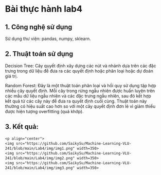 # Bài thực hành lab4
## 1. Công nghệ sử dụng
Sử dụng thư viện: pandas, numpy, sklearn.

## 2. Thuật toán sử dụng
Decision Tree: Cây quyết định xây dựng các nút và nhánh dựa trên các đặc trưng trong dữ liệu để đưa ra các quyết định hoặc phân loại hoặc dự đoán giá trị. 

Random Forest: Đây là một thuật toán phân loại và hồi quy sử dụng tập hợp nhiều cây quyết định. Mỗi cây trong rừng ngẫu nhiên được huấn luyện trên các mẫu dữ liệu ngẫu nhiên và các đặc trưng ngẫu nhiên, sau đó kết hợp kết quả từ các cây này để đưa ra quyết định cuối cùng. Thuật toán này thường có hiệu suất cao hơn so với một cây quyết định đơn lẻ vì giảm thiểu được hiện tượng overfitting (quá khớp).

## 3. Kết quả:
    <p align="center">
    <img src="https://github.com/SaikySu/Machine-Learning-VLU-241/blob/main/Lab4/img/img1.png" width=350>
    <img src="https://github.com/SaikySu/Machine-Learning-VLU-241/blob/main/Lab4/img/img2.png" width=350>
    <img src="https://github.com/SaikySu/Machine-Learning-VLU-241/blob/main/Lab4/img/img3.png" width=350>
</p>
